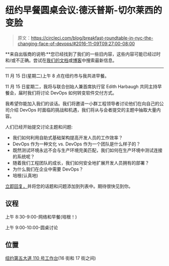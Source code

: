 # 纽约早餐圆桌会议:德沃普斯-切尔莱西的变脸

> 原文：<https://circleci.com/blog/breakfast-roundtable-in-nyc-the-changing-face-of-devops/#2016-11-09T09:27:00-08:00>

**来自出版商的说明:**您已经找到了我们的一些旧内容，这些内容可能已经过时和/或不正确。尝试在[我们的文档](https://circleci.com/docs/)或[博客](https://circleci.com/blog/)中搜索最新信息。

* * *

11 月 15 日(星期二)上午 8 点在纽约市与我共进早餐。

11 月 15 日星期二，我将与联合创始人兼首席执行官 Edith Harbaugh 共同主持早餐会，届时我们将讨论 DevOps 如何转变软件交付方式。

我希望你能加入我们的谈话。我们将邀请一小群工程领导者讨论他们在向自己的公司介绍 DevOps 时面临的挑战和机遇，我们将从与会者提交的主题中抽取大量内容。

人们已经开始提交讨论主题和问题:

*   我们如何利用自助式基础架构提高开发人员的工作效率？
*   DevOps 作为一种文化 vs. DevOps 作为一个团队是什么样子的？
*   既然测试环境永远不会与生产环境完美匹配，我们如何在生产环境中测试连接的系统呢？
*   随着我们工程团队的成长，我们如何安全地扩展开发人员拥有的部署？
*   为什么我们在企业中需要 DevOps？
*   培根(认真地)

[立即回复，](https://www.eventbrite.com/e/the-changing-face-of-devops-breakfast-roundtable-tickets-28895715864?aff=cciblog)并将您的话题和问题添加到列表中。期待很快见到你。

## 议程

上午 8:30-9:00-网络和早餐(培根！)

上午 9:00-10:00-圆桌讨论

## 位置

[纽约第五大道 110 号工作台](https://www.google.com/maps/place/Work-Bench/@40.737673,-73.992925,15z/data=!4m5!3m4!1s0x0:0x6c265a6ac52d92bc!8m2!3d40.737673!4d-73.992925)(16 街和 17 街之间)